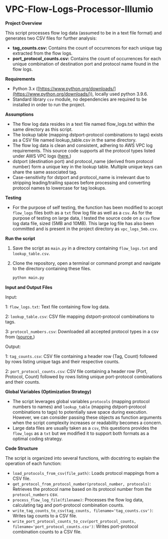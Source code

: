 # VPC-Flow-Logs-Processor-Illumio

**Project Overview**

This script processes flow log data (assumed to be in a text file format) and generates two CSV files for further analysis:

* **tag_counts.csv:** Contains the count of occurrences for each unique tag extracted from the flow logs.
* **port_protocol_counts.csv:** Contains the count of occurrences for each unique combination of destination port and protocol name found in the flow logs.

**Requirements**

* Python 3.x ([https://www.python.org/downloads/](https://www.python.org/downloads/)), locally used python 3.9.6.
* Standard library `csv` module, no dependencies are required to be installed in order to run the project.


**Assumptions**

* The flow log data resides in a text file named flow_logs.txt within the same directory as this script.
* The lookup table (mapping dstport-protocol combinations to tags) exists as a CSV file named lookup_table.csv in the same directory.
* The flow log data is clean and consistent, adhering to AWS VPC log requirements. This source code supports all the protocol types listed under AWS VPC logs ([here.](https://www.iana.org/assignments/protocol-numbers/protocol-numbers.xhtml))
* dstport (destination port) and protocol_name (derived from protocol number) form a unique key in the lookup table. Multiple unique keys can share the same associated tag.
* Case-sensitivity for dstport and protocol_name is irrelevant due to stripping leading/trailing spaces before processing and converting protocol names to lowercase for tag lookups.

**Testing**
* For the purpose of self testing, the function has been modified to accept `flow_logs` files both as a `txt` flow log file as well as a `csv`. As for the purpose of testing on large data, I tested the source code on a `csv` flow log data file, sized (5MB and 10MB). This large log file has also been committed and is present in the project directory as `vpc_logs_5mb.csv`.


**Run the script**
1. Save the script as `main.py` in a directory containing `flow_logs.txt` and `lookup_table.csv`.

2. Clone the repository, open a terminal or command prompt and navigate to the directory containing these files.

   ```bash
   python main.py

**Input and Output Files**

Input:

1: `flow_logs.txt`: Text file containing flow log data.

2: `lookup_table.csv`: CSV file mapping dstport-protocol combinations to tags.

3: `protocol_numbers.csv`: Downloaded all accepted protocol types in a csv from ([source.](https://www.iana.org/assignments/protocol-numbers/protocol-numbers.xhtml.))

Output:

1: `tag_counts.csv`: CSV file containing a header row (Tag, Count) followed by rows listing unique tags and their respective counts.

2: `port_protocol_counts.csv`: CSV file containing a header row (Port, Protocol, Count) followed by rows listing unique port-protocol combinations and their counts.

**Global Variables (Optimization Strategy)**

* The script leverages global variables `protocols` (mapping protocol numbers to names) and `lookup_table` (mapping dstport-protocol combinations to tags) to potentially save space during execution. However, we can consider passing these objects as function arguments when the script complexity increases or readability becomes a concern.
* Large data files are usually taken as a `csv`, this questions provides the `flow_logs` as a `txt` but we modified it to support both formats as a optimal coding strategy.

**Code Structure**

The script is organized into several functions, with docstring to explain the operation of each function:

* `load_protocols_from_csv(file_path)`: Loads protocol mappings from a CSV file.
* `get_protocol_from_protocol_number(protocol_number, protocols)`: Retrieves the protocol name based on its protocol number from the `protocol_numbers` csv.
* `process_flow_log_file(filename)`: Processes the flow log data, calculating tag and port-protocol combination counts.
* `write_tag_counts_to_csv(tag_counts, filename='tag_counts.csv')`: Writes tag counts to a CSV file.
* `write_port_protocol_counts_to_csv(port_protocol_counts, filename='port_protocol_counts.csv')`: Writes port-protocol combination counts to a CSV file.

